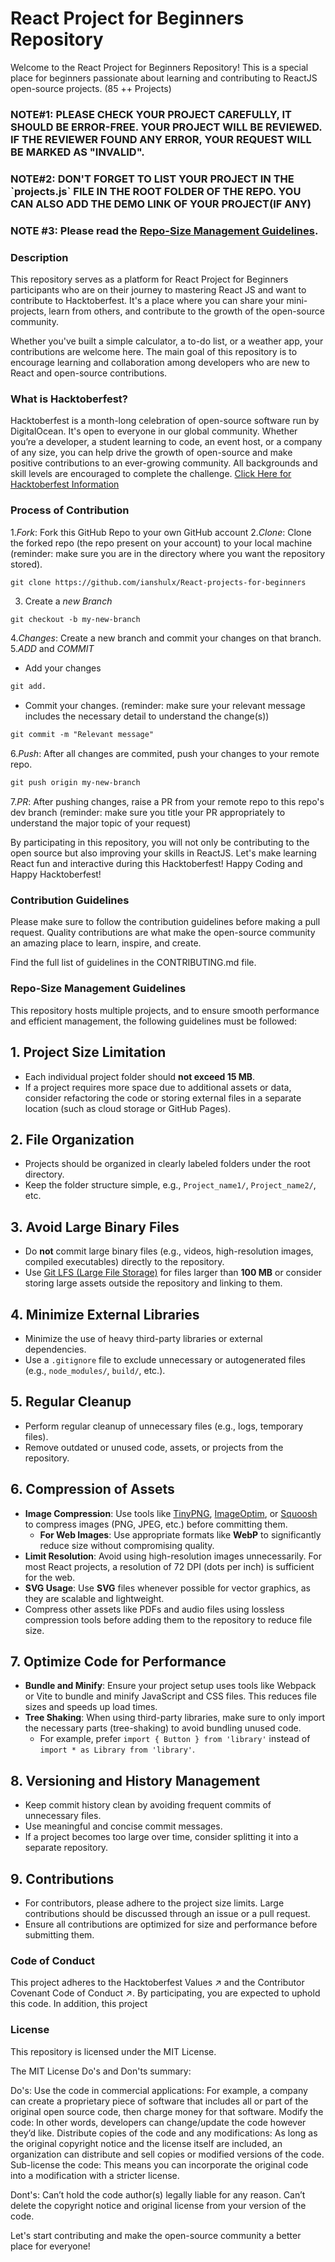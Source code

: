 <h1>React Project for Beginners Repository</h1>

Welcome to the React Project for Beginners Repository! This is a special place for beginners passionate about learning and contributing to ReactJS open-source projects.
(85 ++ Projects)
<h3>NOTE#1: PLEASE CHECK YOUR PROJECT CAREFULLY, IT SHOULD BE ERROR-FREE. YOUR PROJECT WILL BE REVIEWED. IF THE REVIEWER FOUND ANY ERROR, YOUR REQUEST WILL BE MARKED AS "INVALID".</h3>

<h3>NOTE#2: DON'T FORGET TO LIST YOUR PROJECT IN THE `projects.js` FILE IN THE ROOT FOLDER OF THE REPO. YOU CAN ALSO ADD THE DEMO LINK OF YOUR PROJECT(IF ANY)</h3>
<h3>NOTE #3: Please read the <a href="https://github.com/ianshulx/React-projects-for-beginners/blob/main/Repo_Size_Guidelines">Repo-Size Management Guidelines</a>.</h3>

  
<h3>Description</h3>

This repository serves as a platform for React Project for Beginners participants who are on their journey to mastering React JS and want to contribute to Hacktoberfest. It's a place where you can share your mini-projects, learn from others, and contribute to the growth of the open-source community.

Whether you've built a simple calculator, a to-do list, or a weather app, your contributions are welcome here. The main goal of this repository is to encourage learning and collaboration among developers who are new to React and open-source contributions.

<h3>What is Hacktoberfest?</h3>

Hacktoberfest is a month-long celebration of open-source software run by DigitalOcean. It's open to everyone in our global community. Whether you’re a developer, a student learning to code, an event host, or a company of any size, you can help drive the growth of open-source and make positive contributions to an ever-growing community. All backgrounds and skill levels are encouraged to complete the challenge.
[Click Here for Hacktoberfest Information](https://hacktoberfest.com/)

### Process of Contribution

1._Fork_: Fork this GitHub Repo to your own GitHub account
2._Clone_: Clone the forked repo (the repo present on your account) to your local machine (reminder: make sure you are in the directory where you want the repository stored).

```terminal
git clone https://github.com/ianshulx/React-projects-for-beginners
```

3. Create a _new Branch_

```markdown
git checkout -b my-new-branch
```

4._Changes_: Create a new branch and commit your changes on that branch.
5._ADD_ and _COMMIT_

- Add your changes

```markdown
git add.
```

- Commit your changes. (reminder: make sure your relevant message includes the necessary detail to understand the change(s))

```markdown
git commit -m "Relevant message"
```

6._Push_: After all changes are commited, push your changes to your remote repo.

```markdown
git push origin my-new-branch
```

7._PR_: After pushing changes, raise a PR from your remote repo to this repo's dev branch (reminder: make sure you title your PR appropriately to understand the major topic of your request)

   
By participating in this repository, you will not only be contributing to the open source but also improving your skills in ReactJS. Let's make learning React fun and interactive during this Hacktoberfest!
Happy Coding and Happy Hacktoberfest!

<h3>Contribution Guidelines</h3>
Please make sure to follow the contribution guidelines before making a pull request. Quality contributions are what make the open-source community an amazing place to learn, inspire, and create.

Find the full list of guidelines in the CONTRIBUTING.md file.

<h3> Repo-Size Management Guidelines</h3>

This repository hosts multiple projects, and to ensure smooth performance and efficient management, the following guidelines must be followed:

## 1. Project Size Limitation
- Each individual project folder should **not exceed 15 MB**.
- If a project requires more space due to additional assets or data, consider refactoring the code or storing external files in a separate location (such as cloud storage or GitHub Pages).

## 2. File Organization
- Projects should be organized in clearly labeled folders under the root directory.
- Keep the folder structure simple, e.g., `Project_name1/`, `Project_name2/`, etc.

## 3. Avoid Large Binary Files
- Do **not** commit large binary files (e.g., videos, high-resolution images, compiled executables) directly to the repository.
- Use [Git LFS (Large File Storage)](https://git-lfs.github.com/) for files larger than **100 MB** or consider storing large assets outside the repository and linking to them.

## 4. Minimize External Libraries
- Minimize the use of heavy third-party libraries or external dependencies.
- Use a `.gitignore` file to exclude unnecessary or autogenerated files (e.g., `node_modules/`, `build/`, etc.).

## 5. Regular Cleanup
- Perform regular cleanup of unnecessary files (e.g., logs, temporary files).
- Remove outdated or unused code, assets, or projects from the repository.

## 6. Compression of Assets
- **Image Compression**: Use tools like [TinyPNG](https://tinypng.com/), [ImageOptim](https://imageoptim.com/), or [Squoosh](https://squoosh.app/) to compress images (PNG, JPEG, etc.) before committing them.
  - **For Web Images**: Use appropriate formats like **WebP** to significantly reduce size without compromising quality.
- **Limit Resolution**: Avoid using high-resolution images unnecessarily. For most React projects, a resolution of 72 DPI (dots per inch) is sufficient for the web.
- **SVG Usage**: Use **SVG** files whenever possible for vector graphics, as they are scalable and lightweight.
- Compress other assets like PDFs and audio files using lossless compression tools before adding them to the repository to reduce file size.

## 7. Optimize Code for Performance
- **Bundle and Minify**: Ensure your project setup uses tools like Webpack or Vite to bundle and minify JavaScript and CSS files. This reduces file sizes and speeds up load times.
- **Tree Shaking**: When using third-party libraries, make sure to only import the necessary parts (tree-shaking) to avoid bundling unused code.
  - For example, prefer `import { Button } from 'library'` instead of `import * as Library from 'library'`.

## 8. Versioning and History Management
- Keep commit history clean by avoiding frequent commits of unnecessary files.
- Use meaningful and concise commit messages.
- If a project becomes too large over time, consider splitting it into a separate repository.

## 9. Contributions
- For contributors, please adhere to the project size limits. Large contributions should be discussed through an issue or a pull request.
- Ensure all contributions are optimized for size and performance before submitting them.



<h3>Code of Conduct</h3>

This project adheres to the Hacktoberfest Values ↗ and the Contributor Covenant Code of Conduct ↗. By participating, you are expected to uphold this code.
In addition, this project 


<h3>License</h3>

This repository is licensed under the MIT License.

The MIT License Do's and Don'ts summary:

Do's: 
Use the code in commercial applications: For example, a company can create a proprietary piece of software that includes all or part of the original open source code, then charge money for that software.
Modify the code: In other words, developers can change/update the code however they’d like.
Distribute copies of the code and any modifications: As long as the original copyright notice and the license itself are included, an organization can distribute and sell copies or modified versions of the code.
Sub-license the code: This means you can incorporate the original code into a modification with a stricter license.

Dont's:
Can’t hold the code author(s) legally liable for any reason.
Can’t delete the copyright notice and original license from your version of the code.

Let's start contributing and make the open-source community a better place for everyone!
<!-- <h1>React Project for Beginners Repository</h1>

Welcome to the React Project for Beginners Repository! This is a special place for beginners who are passionate about learning and contributing to open-source projects using ReactJS.
It's Hacktoberfest currently!
<h3>NOTE#1: PLEASE CHECK YOUR PROJECT CAREFULLY. IT SHOULD BE ERROR-FREE. YOUR PROJECT WILL BE REVIEWED. IF THE REVIEWER FINDS ANY ERROR, YOUR REQUEST WILL BE MARKED AS "INVALID".</h3>h3>

<h3>NOTE#2: DON'T FORGET TO LIST YOUR PROJECT IN THE `projects.js` FILE IN THE ROOT FOLDER OF THE REPO. YOU CAN ALSO ADD THE DEMO LINK OF YOUR PROJECT(IF ANY)</h3>
<h3> NOTE#3: Please read [Repo-Size Management Guidelines](https://github.com/ianshulx/React-projects-for-beginners/blob/main/Repo_Size_Guidelines) </h3>
  
<h3>Description</h3>

This repository serves as a platform for React Project for Beginners participants who are on their journey to mastering React JS and want to contribute to Hacktoberfest. It's a place where you can share your mini-projects, learn from others, and contribute to the growth of the open-source community.

Whether you've built a simple calculator, a to-do list, or a weather app, your contributions are welcome here. The main goal of this repository is to encourage learning and collaboration among developers who are new to React and open-source contributions.

<h3>What is Hacktoberfest?</h3>

Hacktoberfest is a month-long celebration of open-source software run by DigitalOcean. It's open to everyone in our global community. Whether you’re a developer, a student learning to code, an event host, or a company of any size, you can help drive the growth of open-source and make positive contributions to an ever-growing community. All backgrounds and skill levels are encouraged to complete the challenge.
[Click Here for Hacktoberfest Information](https://hacktoberfest.com/)

### Process of Contribution

1._Fork_: Fork this GitHub Repo to your own GitHub account
2._Clone_: Clone the forked repo (the repo present on your account) to your local machine (reminder : make sure you are in the directory where you want the repository stored).

```terminal
git clone https://github.com/ianshulx/React-projects-for-beginners
```

3. Create a _new Branch_

```markdown
git checkout -b my-new-branch
```

4._Changes_: Create a new branch and commit your changes on that branch.
5._ADD_ and _COMMIT_

- Add your changes

```markdown
git add.
```

- Commit your changes. (reminder: make sure your relevant message includes the necessary detail to understand the change(s))

```markdown
git commit -m "Relevant message"
```

6._Push_: After all changes are commited, push your changes to your remote repo.

```markdown
git push origin my-new-branch
```

7._PR_: After pushing changes, raise a PR from your remote repo to this repo's dev branch (reminder: make sure you title your PR appropriately to understand the major topic of your request)

   
By participating in this repository, you will not only be contributing to the open source but also improving your skills in ReactJS. Let's make learning React fun and interactive during this Hacktoberfest!
Happy Coding and Happy Hacktoberfest!

<h3>Contribution Guidelines</h3>
Please make sure to follow the contribution guidelines before making a pull request. Quality contributions are what make the open-source community an amazing place to learn, inspire, and create.

Find the full list of guidelines in the CONTRIBUTING.md file.

<h3> Repo-Size Management Guidelines</h3>

This repository hosts multiple projects, and to ensure smooth performance and efficient management, the following guidelines must be followed:

## 1. Project Size Limitation
- Each individual project folder should **not exceed 15 MB**.
- If a project requires more space due to additional assets or data, consider refactoring the code or storing external files in a separate location (such as cloud storage or GitHub Pages).

## 2. File Organization
- Projects should be organized in clearly labeled folders under the root directory.
- Keep the folder structure simple, e.g., `Project_name1/`, `Project_name2/`, etc.

## 3. Avoid Large Binary Files
- Do **not** commit large binary files (e.g., videos, high-resolution images, compiled executables) directly to the repository.
- Use [Git LFS (Large File Storage)](https://git-lfs.github.com/) for files larger than **100 MB** or consider storing large assets outside the repository and linking to them.

## 4. Minimize External Libraries
- Minimize the use of heavy third-party libraries or external dependencies.
- Use a `.gitignore` file to exclude unnecessary or autogenerated files (e.g., `node_modules/`, `build/`, etc.).

## 5. Regular Cleanup
- Perform regular cleanup of unnecessary files (e.g., logs, temporary files).
- Remove outdated or unused code, assets, or projects from the repository.

## 6. Compression of Assets
- **Image Compression**: Use tools like [TinyPNG](https://tinypng.com/), [ImageOptim](https://imageoptim.com/), or [Squoosh](https://squoosh.app/) to compress images (PNG, JPEG, etc.) before committing them.
  - **For Web Images**: Use appropriate formats like **WebP** to significantly reduce size without compromising quality.
- **Limit Resolution**: Avoid using high-resolution images unnecessarily. For most React projects, a resolution of 72 DPI (dots per inch) is sufficient for the web.
- **SVG Usage**: Use **SVG** files whenever possible for vector graphics, as they are scalable and lightweight.
- Compress other assets like PDFs and audio files using lossless compression tools before adding them to the repository to reduce file size.

## 7. Optimize Code for Performance
- **Bundle and Minify**: Ensure your project setup uses tools like Webpack or Vite to bundle and minify JavaScript and CSS files. This reduces file sizes and speeds up load times.
- **Tree Shaking**: When using third-party libraries, make sure to only import the necessary parts (tree-shaking) to avoid bundling unused code.
  - For example, prefer `import { Button } from 'library'` instead of `import * as Library from 'library'`.

## 8. Versioning and History Management
- Keep commit history clean by avoiding frequent commits of unnecessary files.
- Use meaningful and concise commit messages.
- If a project becomes too large over time, consider splitting it into a separate repository.

## 9. Contributions
- For contributors, please adhere to the project size limits. Large contributions should be discussed through an issue or a pull request.
- Ensure all contributions are optimized for size and performance before submitting them.



<h3>Code of Conduct</h3>

This project adheres to the Hacktoberfest Values ↗ and the Contributor Covenant Code of Conduct ↗. By participating, you are expected to uphold this code.
In addition, this project 


<h3>License</h3>

This repository is licensed under the MIT License.

The MIT License Do's and Don'ts summary:

Do's: 
Use the code in commercial applications: For example, a company can create a proprietary piece of software that includes all or part of the original open source code, then charge money for that software.
Modify the code: In other words, developers can change/update the code however they’d like.
Distribute copies of the code and any modifications: As long as the original copyright notice and the license itself are included, an organization can distribute and sell copies or modified versions of the code.
Sub-license the code: This means you can incorporate the original code into a modification with a stricter license.

Dont's:
Can’t hold the code author(s) legally liable for any reason.
Can’t delete the copyright notice and original license from your version of the code.

Let's start contributing and make the open-source community a better place for everyone!
<h1>React Project for Beginners Repository</h1>

Welcome to the React Project for Beginners Repository! This is a special place for beginners who are passionate about learning and contributing to open-source projects using ReactJS.
It's Hacktoberfest currently!
<h3>NOTE#1: PLEASE CHECK YOUR PROJECT CAREFULLY, IT SHOULD BE ERROR-FREE. YOUR PROJECT WILL BE REVIEWED. IF THE REVIEWER FINDS ANY ERROR, YOUR REQUEST WILL BE MARKED AS "INVALID".<h3>

<h3>NOTE#2: DON'T FORGET TO LIST YOUR PROJECT IN THE `projects.js` FILE IN THE ROOT FOLDER OF THE REPO. YOU CAN ALSO ADD THE DEMO LINK OF YOUR PROJECT(IF ANY)<h3>
<h3> NOTE#3: Please read [Repo-Size Management Guidelines](https://github.com/ianshulx/React-projects-for-beginners/blob/main/Repo_Size_Guidelines) </h3>
  
<h3>Description</h3>

This repository serves as a platform for React Project for Beginners participants who are on their journey to mastering React JS and want to contribute to Hacktoberfest. It's a place where you can share your mini-projects, learn from others, and contribute to the growth of the open-source community.

Whether you've built a simple calculator, a to-do list, or a weather app, your contributions are welcome here. The main goal of this repository is to encourage learning and collaboration among developers who are new to React and open-source contributions.

<h3>What is Hacktoberfest?</h3>

Hacktoberfest is a month-long celebration of open-source software run by DigitalOcean. It's open to everyone in our global community. Whether you’re a developer, a student learning to code, an event host, or a company of any size, you can help drive the growth of open-source and make positive contributions to an ever-growing community. All backgrounds and skill levels are encouraged to complete the challenge.
[Click Here for Hacktoberfest Information](https://hacktoberfest.com/)

### Process of Contribution

1._Fork_: Fork this GitHub Repo to your own GitHub account
2._Clone_: Clone the forked repo (the repo present on your account) to your local machine (reminder : make sure you are in the directory where you want the repository stored).

```terminal
git clone https://github.com/ianshulx/React-projects-for-beginners
```

3. Create a _new Branch_

```markdown
git checkout -b my-new-branch
```

4._Changes_: Create a new branch and commit your changes on that branch.
5._ADD_ and _COMMIT_

- Add your changes

```markdown
git add.
```

- Commit your changes. (reminder: make sure your relevant message includes the necessary detail to understand the change(s))

```markdown
git commit -m "Relevant message"
```

6._Push_: After all changes are commited, push your changes to your remote repo.

```markdown
git push origin my-new-branch
```

7._PR_: After pushing changes, raise a PR from your remote repo to this repo's dev branch (reminder: make sure you title your PR appropriately to understand the major topic of your request)

   
By participating in this repository, you will not only be contributing to the open source but also improving your skills in ReactJS. Let's make learning React fun and interactive during this Hacktoberfest!
Happy Coding and Happy Hacktoberfest!

<h3>Contribution Guidelines</h3>
Please make sure to follow the contribution guidelines before making a pull request. Quality contributions are what make the open-source community an amazing place to learn, inspire, and create.

Find the full list of guidelines in the CONTRIBUTING.md file.

<h3> Repo-Size Management Guidelines</h3>

This repository hosts multiple projects, and to ensure smooth performance and efficient management, the following guidelines must be followed:

## 1. Project Size Limitation
- Each individual project folder should **not exceed 15 MB**.
- If a project requires more space due to additional assets or data, consider refactoring the code or storing external files in a separate location (such as cloud storage or GitHub Pages).

## 2. File Organization
- Projects should be organized in clearly labeled folders under the root directory.
- Keep the folder structure simple, e.g., `Project_name1/`, `Project_name2/`, etc.

## 3. Avoid Large Binary Files
- Do **not** commit large binary files (e.g., videos, high-resolution images, compiled executables) directly to the repository.
- Use [Git LFS (Large File Storage)](https://git-lfs.github.com/) for files larger than **100 MB** or consider storing large assets outside the repository and linking to them.

## 4. Minimize External Libraries
- Minimize the use of heavy third-party libraries or external dependencies.
- Use a `.gitignore` file to exclude unnecessary or autogenerated files (e.g., `node_modules/`, `build/`, etc.).

## 5. Regular Cleanup
- Perform regular cleanup of unnecessary files (e.g., logs, temporary files).
- Remove outdated or unused code, assets, or projects from the repository.

## 6. Compression of Assets
- **Image Compression**: Use tools like [TinyPNG](https://tinypng.com/), [ImageOptim](https://imageoptim.com/), or [Squoosh](https://squoosh.app/) to compress images (PNG, JPEG, etc.) before committing them.
  - **For Web Images**: Use appropriate formats like **WebP** to significantly reduce size without compromising quality.
- **Limit Resolution**: Avoid using high-resolution images unnecessarily. For most React projects, a resolution of 72 DPI (dots per inch) is sufficient for the web.
- **SVG Usage**: Use **SVG** files whenever possible for vector graphics, as they are scalable and lightweight.
- Compress other assets like PDFs and audio files using lossless compression tools before adding them to the repository to reduce file size.

## 7. Optimize Code for Performance
- **Bundle and Minify**: Ensure your project setup uses tools like Webpack or Vite to bundle and minify JavaScript and CSS files. This reduces file sizes and speeds up load times.
- **Tree Shaking**: When using third-party libraries, make sure to only import the necessary parts (tree-shaking) to avoid bundling unused code.
  - For example, prefer `import { Button } from 'library'` instead of `import * as Library from 'library'`.

## 8. Versioning and History Management
- Keep commit history clean by avoiding frequent commits of unnecessary files.
- Use meaningful and concise commit messages.
- If a project becomes too large over time, consider splitting it into a separate repository.

## 9. Contributions
- For contributors, please adhere to the project size limits. Large contributions should be discussed through an issue or a pull request.
- Ensure all contributions are optimized for size and performance before submitting them.



<h3>Code of Conduct</h3>

This project adheres to the Hacktoberfest Values ↗ and the Contributor Covenant Code of Conduct ↗. By participating, you are expected to uphold this code.
In addition, this project 


<h3>License</h3>

This repository is licensed under the MIT License.

The MIT License Do's and Don'ts summary:

Do's: 
Use the code in commercial applications: For example, a company can create a proprietary piece of software that includes all or part of the original open source code, then charge money for that software.
Modify the code: In other words, developers can change/update the code however they’d like.
Distribute copies of the code and any modifications: As long as the original copyright notice and the license itself are included, an organization can distribute and sell copies or modified versions of the code.
Sub-license the code: This means you can incorporate the original code into a modification with a stricter license.

Dont's:
Can’t hold the code author(s) legally liable for any reason.
Can’t delete the copyright notice and original license from your version of the code.

Let's start contributing and make the open-source community a better place for everyone! -->
